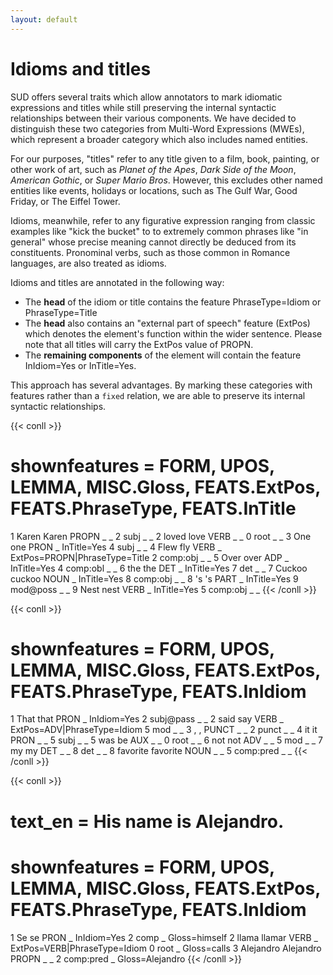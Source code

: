 ```yaml
---
layout: default
---
```

# Idioms and titles

SUD offers several traits which allow annotators to mark idiomatic expressions and titles while still preserving the internal syntactic relationships between their various components. We have decided to distinguish these two categories from Multi-Word Expressions (MWEs), which represent a broader category which also includes named entities.

For our purposes, "titles" refer to any title given to a film, book, painting, or other work of art, such as *Planet of the Apes*, *Dark Side of the Moon*, *American Gothic*, or *Super Mario Bros*. However, this excludes other named entities like events, holidays or locations, such as The Gulf War, Good Friday, or The Eiffel Tower.

Idioms, meanwhile, refer to any figurative expression ranging from classic examples like "kick the bucket" to to extremely common phrases like "in general" whose precise meaning cannot directly be deduced from its constituents. Pronominal verbs, such as those common in Romance languages, are also treated as idioms.

Idioms and titles are annotated in the following way:

- The **head** of the idiom or title contains the feature PhraseType=Idiom or PhraseType=Title
- The **head** also contains an "external part of speech" feature (ExtPos) which denotes the element's function within the wider sentence. Please note that all titles will carry the ExtPos value of PROPN.
- The **remaining components** of the element will contain the feature InIdiom=Yes or InTitle=Yes.

This approach has several advantages. By marking these categories with features rather than a `fixed` relation, we are able to preserve its internal syntactic relationships.  

{{< conll >}}
# shownfeatures = FORM, UPOS, LEMMA, MISC.Gloss, FEATS.ExtPos, FEATS.PhraseType, FEATS.InTitle
1	Karen	Karen	PROPN	_	_	2	subj	_	_
2	loved	love	VERB	_	_	0	root	_	_
3	One	one	PRON	_	InTitle=Yes	4	subj	_	_
4	Flew	fly	VERB	_	ExtPos=PROPN|PhraseType=Title	2	comp:obj	_	_
5	Over	over	ADP	_	InTitle=Yes	4	comp:obl	_	_
6	the	the	DET	_	InTitle=Yes	7	det	_	_
7	Cuckoo	cuckoo	NOUN	_	InTitle=Yes	8	comp:obj	_	_
8	's	's	PART	_	InTitle=Yes	9	mod@poss	_	_
9	Nest	nest	VERB	_	InTitle=Yes	5	comp:obj	_	_
{{< /conll >}}

{{< conll >}}
# shownfeatures = FORM, UPOS, LEMMA, MISC.Gloss, FEATS.ExtPos, FEATS.PhraseType, FEATS.InIdiom
1	That	that	PRON	_	InIdiom=Yes	2	subj@pass	_	_
2	said	say	VERB	_	ExtPos=ADV|PhraseType=Idiom	5	mod	_	_
3	,	,	PUNCT	_	_	2	punct	_	_
4	it	it	PRON	_	_	5	subj	_	_
5	was	be	AUX	_	_	0	root	_	_
6	not	not	ADV	_	_	5	mod	_	_
7	my	my	DET	_	_	8	det	_	_
8	favorite	favorite	NOUN	_	_	5	comp:pred	_	_
{{< /conll >}}

{{< conll >}}
# text_en = His name is Alejandro.
# shownfeatures = FORM, UPOS, LEMMA, MISC.Gloss, FEATS.ExtPos, FEATS.PhraseType, FEATS.InIdiom
1	Se	se	PRON	_	InIdiom=Yes	2	comp	_	Gloss=himself
2	llama	llamar	VERB	_	ExtPos=VERB|PhraseType=Idiom	0	root	_	Gloss=calls
3	Alejandro	Alejandro	PROPN	_	_	2	comp:pred	_	Gloss=Alejandro
{{< /conll >}}
